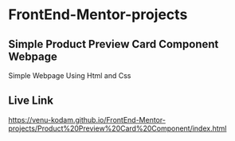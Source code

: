 # FrontEnd-Mentor-projects
## Simple Product Preview Card Component Webpage
Simple Webpage Using Html and Css 

## Live Link
https://venu-kodam.github.io/FrontEnd-Mentor-projects/Product%20Preview%20Card%20Component/index.html
